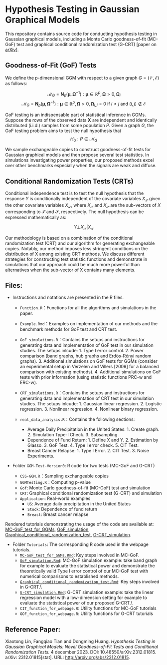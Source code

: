 # Hypothesis Testing in Gaussian Graphical Models

This repository contains source code for conducting hypothesis testing in Gaussian graphical models, including a Monte Carlo goodness-of-fit (MC-GoF) test and graphical conditional randomization test (G-CRT) [paper on [arXiv](https://arxiv.org/abs/2312.01815)].

## Goodness-of-Fit (GoF) Tests

We define the p-dimensional GGM with respect to a given graph $G = (\mathcal{V},\mathcal{E})$ as follows:

$$\mathcal{M}_G = { \mathbf{N}_p(\boldsymbol{\mu}, \boldsymbol{\Omega}^{-1}) : \boldsymbol{\mu} \in \mathbb{R}^p, \boldsymbol{\Omega} > 0, \boldsymbol{\Omega}_i}$$ 
$$\mathcal{M}_G = { \mathbf{N}_p(\boldsymbol{\mu}, \boldsymbol{\Omega}^{-1}): \boldsymbol{\mu} \in \mathbb{R}^p, \boldsymbol{\Omega} > 0, \boldsymbol{\Omega}_{i,j} = 0 \text{ if } i \neq j \text{ and } (i,j) \notin \mathcal{E} }$$

GoF testing is an indispensable part of statistical inference in GGMs. Suppose the rows of the observed data **X** are independent and identically distributed (i.i.d.) samples from some population $P$. Given a graph $G$, the GoF testing problem aims to test the null hypothesis that $$H_0: P \in \mathcal{M}_G$$

We sample exchangeable copies to construct goodness-of-fit tests for Gaussian graphical models and then propose several test statistics. In simulations investigating power properties, our proposed methods excel over other benchmarks especially when the signals are weak and diffuse.

## Conditional Randomization Tests (CRTs)

Conditional independence test is to test the null hypothesis that the response $Y$ is conditionally independent of the covariate variables $X_\mathcal{T}$ given the other covariate variables $X_\mathcal{S}$, where $X_\mathcal{T}$ and $X_\mathcal{S}$ are the sub-vectors of $X$ corresponding to $\mathcal{T}$ and $\mathcal{S}$, respectively. The null hypothesis can be expressed mathematically as:

$$Y \bot X_\mathcal{T} | X_\mathcal{S}$$

Our methodology is based on a combination of the conditional randomization test (CRT) and our algorithm for generating exchangeable copies. Notably, our method imposes less stringent conditions on the distribution of X among existing CRT methods. We discuss different strategies for constructing test statistic functions and demonstrate in simulations that our approach could be much more powerful than alternatives when the sub-vector of X contains many elements.

## Files:

-   Instructions and notations are presented in the R files.

    -   `Function.R`：Functions for all the algorithms and simulations in the paper.

    -   `Example.Rmd`：Examples on implementation of our methods and the benchmark methods for GoF test and CRT test.

    -   `GoF_simulations.R`：Contains the setups and instructions for generating data and implementation of GoF test in our simulation studies. The setups inlcude: 1. Type I error control. 2. Power comparison (band graphs, hub graphs and Erdös-Rényi random graphs). 3. Additional simulations on GoF tests for GGMs (consider an experimental setup in Verzelen and Villers [2009] for a balanced comparison with existing methods). 4. Additional simulations on GoF tests with prior information (using statistic functions PRC-w and ERC-w).

    -   `CRT_simulations.R`：Contains the setups and instructions for generating data and implementation of CRT test in our simulation studies. The setups inlcude: 1. Gaussian linear regression. 2. Logistic regression. 3. Nonlinear regression. 4. Nonlinear binary regression.

    -   `real_data_analysis.R`：Contains the following sections:

        -   Average Daily Precipitation in the United States: 1. Create graph. 2. Simulation Type-I Check. 3. Subsampling.
        -   Dependence of Fund Return: 1. Define X and Y. 2. Estimation by Glasso. 3. GoF Test. 4. Type I error check. 5. CIT Test.
        -   Breast Cancer Relapse: 1. Type I Error. 2. CIT Test. 3. Noise Experiments.

-   Folder `GGM-Test-Version0`: R code for two tests (MC-GoF and G-CRT)

    -   `CSS-GGM.R`：Sampling exchangeable copies
    -   `GGMTesting.R`：Computing p-value
    -   `Gof`: Monte Carlo goodness-of-fit (MC-GoF) test and simulation
    -   `CRT`: Graphical conditional randomization test (G-CRT) and simulation
    -   `Application`: Real-world examples
        -   `US`: Average daily precipitation in the United States
        -   `Stock`: Dependence of fund return
        -   `Breast`: Breast cancer relapse

Rendered tutorials demonstrating the usage of the code are available at: [MC-GoF_test_for_GGMs](https://tfq-acd.github.io/MC-GoF_test_for_GGMs/), [GoF_simulation](https://tfq-acd.github.io/GoFsimulation/), [Graphical_conditional_randomization_test](https://tfq-acd.github.io/CRT/), [G-CRT_simulation](https://tfq-acd.github.io/CRTsimulation/).

-   Folder `Tutorials`: The corresponding R code used in the webpage tutorials.
    -   [`MC-GoF_test_for_GGMs.Rmd`](https://tfq-acd.github.io/MC-GoF_test_for_GGMs/): Key steps involved in MC-GoF.
    -   [`GoF_simulation.Rmd`](https://tfq-acd.github.io/GoFsimulation/): MC-GoF simulation example: take band graph for example to evaluate the statistical power and demonstrate the theoretically valid Type I error control of our MC-GoF test with numerical comparisons to established methods.
    -   [`Graphical_conditional_randomization_test.Rmd`](https://tfq-acd.github.io/CRT/): Key steps involved in G-CRT.\
    -   [`G-CRT_simulation.Rmd`](https://tfq-acd.github.io/CRTsimulation/): G-CRT simulation example: take the linear regression model with a low-dimension setting for example to evaluate the statistical power of our proposed G-CRT.\
    -   `CIT_function_for_webpage.R`: Utility functions for MC-GoF tutorials
    -   `GOF_function_for_webpage.R`: Utility functions for G-CRT tutorials

## Reference Paper:

Xiaotong Lin, Fangqiao Tian and Dongming Huang. *Hypothesis Testing in Gaussian Graphical Models: Novel Goodness-of-Fit Tests and Conditional Randomization Tests.* 4 december 2023. DOI: 10.48550/arXiv.2312.01815. arXiv: 2312.01815[stat]. URL: <http://arxiv.org/abs/2312.01815>.
